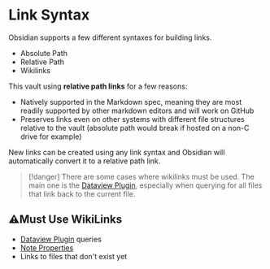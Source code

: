 # Link Syntax

Obsidian supports a few different syntaxes for building links.  

- Absolute Path
- Relative Path
- Wikilinks

This vault using **relative path links** for a few reasons:

- Natively supported in the Markdown spec, meaning they are most readily supported by other markdown editors and will work on GitHub
- Preserves links even on other systems with different file structures relative to the vault (absolute path would break if hosted on a non-C drive for example)

New links can be created using any link syntax and Obsidian will automatically convert it to a relative path link.

> [!danger]
> There are some cases where wikilinks must be used. The main one is the [Dataview Plugin](../plugins/plugins/Dataview%20Plugin.md), especially when querying for all files that link back to the current file.

## ⚠️Must Use WikiLinks

- [Dataview Plugin](../plugins/plugins/Dataview%20Plugin.md) queries
- [Note Properties](Note%20Properties.md)
- Links to files that don't exist yet
